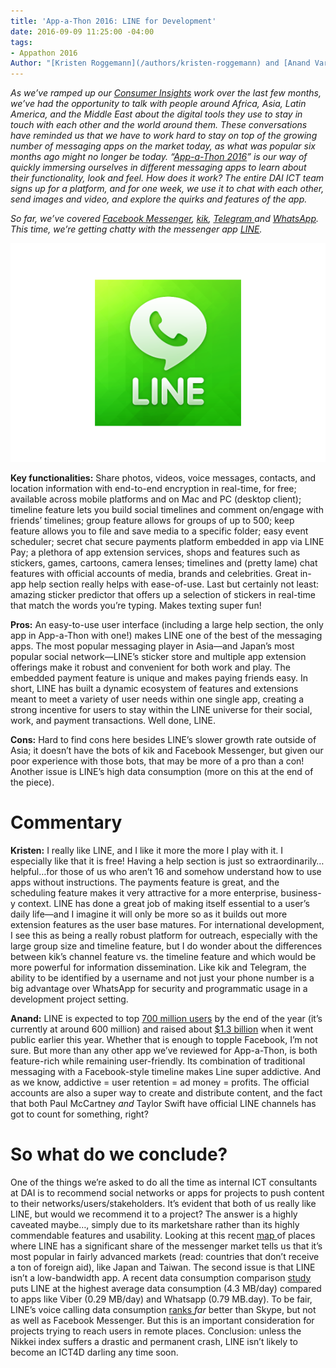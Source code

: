 ```yaml
---
title: 'App-a-Thon 2016: LINE for Development'
date: 2016-09-09 11:25:00 -04:00
tags:
- Appathon 2016
Author: "[Kristen Roggemann](/authors/kristen-roggemann) and [Anand Varghese](/authors/anand-varghese)"
---
```


*As we’ve ramped up our [Consumer Insights](http://dai-global-digital.com/tags/?tag=consumer-insights) work over the last few months, we’ve had the opportunity to talk with people around Africa, Asia, Latin America, and the Middle East about the digital tools they use to stay in touch with each other and the world around them. These conversations have reminded us that we have to work hard to stay on top of the growing number of messaging apps on the market today, as what was popular six months ago might no longer be today. “[App-a-Thon 2016](http://dai-global-digital.com/tags/?tag=appathon-2016)” is our way of quickly immersing ourselves in different messaging apps to learn about their functionality, look and feel. How does it work? The entire DAI ICT team signs up for a platform, and for one week, we use it to chat with each other, send images and video, and explore the quirks and features of the app.*

<!--more-->

*So far, we’ve covered [Facebook Messenger](http://dai-global-digital.com/facebook-messenger.html), [kik](http://dai-global-digital.com/appathon-2016-kik-for-development.html), [Telegram ](http://dai-global-digital.com/app-a-thon-2016-telegram-for-development.html)and [WhatsApp](http://dai-global-digital.com/whatsapp-appathon-2016.html). This time, we’re getting chatty with the messenger app [LINE](http://line.me/en/).*

![line.png](/uploads/line.png)

**Key functionalities:** Share photos, videos, voice messages, contacts, and location information with end-to-end encryption in real-time, for free; available across mobile platforms and on Mac and PC (desktop client); timeline feature lets you build social timelines and comment on/engage with friends’ timelines; group feature allows for groups of up to 500; keep feature allows you to file and save media to a specific folder; easy event scheduler; secret chat secure payments platform embedded in app via LINE Pay; a plethora of app extension services, shops and features such as stickers, games, cartoons, camera lenses; timelines and (pretty lame) chat features with official accounts of media, brands and celebrities. Great in-app help section really helps with ease-of-use. Last but certainly not least: amazing sticker predictor that offers up a selection of stickers in real-time that match the words you’re typing. Makes texting super fun!

**Pros:** An easy-to-use user interface (including a large help section, the only app in App-a-Thon with one!) makes LINE one of the best of the messaging apps. The most popular messaging player in Asia—and Japan’s most popular social network—LINE’s sticker store and multiple app extension offerings make it robust and convenient for both work and play. The embedded payment feature is unique and makes paying friends easy. In short, LINE has built a dynamic ecosystem of features and extensions meant to meet a variety of user needs within one single app, creating a strong incentive for users to stay within the LINE universe for their social, work, and payment transactions. Well done, LINE.

**Cons:** Hard to find cons here besides LINE’s slower growth rate outside of Asia; it doesn’t have the bots of kik and Facebook Messenger, but given our poor experience with those bots, that may be more of a pro than a con! Another issue is LINE’s high data consumption (more on this at the end of the piece).

# **Commentary**

**Kristen:** I really like LINE, and I like it more the more I play with it. I especially like that it is free! Having a help section is just so extraordinarily…helpful…for those of us who aren’t 16 and somehow understand how to use apps without instructions. The payments feature is great, and the scheduling feature makes it very attractive for a more enterprise, business-y context. LINE has done a great job of making itself essential to a user’s daily life—and I imagine it will only be more so as it builds out more extension features as the user base matures. For international development, I see this as being a really robust platform for outreach, especially with the large group size and timeline feature, but I do wonder about the differences between kik’s channel feature vs. the timeline feature and which would be more powerful for information dissemination. Like kik and Telegram, the ability to be identified by a username and not just your phone number is a big advantage over WhatsApp for security and programmatic usage in a development project setting.

**Anand:** LINE is expected to top [700 million users](http://www.koreatimes.co.kr/www/news/tech/2015/02/419_173201.html) by the end of the year (it’s currently at around 600 million) and raised about [$1.3 billion](http://www.fool.com/investing/2016/09/01/will-line-corp-sink-swim-or-tread-water.aspx) when it went public earlier this year. Whether that is enough to topple Facebook, I’m not sure. But more than any other app we’ve reviewed for App-a-Thon, is both feature-rich while remaining user-friendly. Its combination of traditional messaging with a Facebook-style timeline makes Line super addictive. And as we know, addictive = user retention = ad money = profits. The official accounts are also a super way to create and distribute content, and the fact that both Paul McCartney *and* Taylor Swift have official LINE channels has got to count for something, right?

# **So what do we conclude?**

One of the things we’re asked to do all the time as internal ICT consultants at DAI is to recommend social networks or apps for projects to push content to their networks/users/stakeholders. It’s evident that both of us really like LINE, but would we recommend it to a project? The answer is a highly caveated maybe…, simply due to its marketshare rather than its highly commendable features and usability. Looking at this recent [map ](http://www.bloomberg.com/graphics/2016-line-ipo/)of places where LINE has a significant share of the messenger market tells us that it’s most popular in fairly advanced markets (read: countries that don’t receive a ton of foreign aid), like Japan and Taiwan. The second issue is that LINE isn’t a low-bandwidth app. A recent data consumption comparison [study ](http://m2appinsight.com/android-data-usage-whatsapp-facebook-chrome/)puts LINE at the highest average data consumption (4.3 MB/day) compared to apps like Viber (0.29 MB/day) and Whatsapp (0.79 MB.day). To be fair, LINE’s voice calling data consumption [ranks ](http://www.androidauthority.com/voice-call-data-comparison-598541/)*far* better than Skype, but not as well as Facebook Messenger. But this is an important consideration for projects trying to reach users in remote places. Conclusion: unless the Nikkei index suffers a drastic and permanent crash, LINE isn’t likely to become an ICT4D darling any time soon.